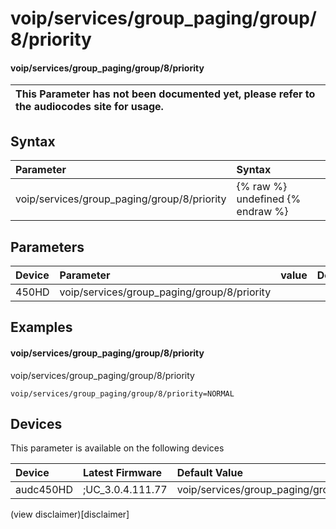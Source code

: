 ﻿---
description: voip/services/group_paging/group/8/priority
search: false
---

# voip/services/group_paging/group/8/priority

#### voip/services/group_paging/group/8/priority


| This Parameter has not been documented yet, please refer to the audiocodes site for usage.  |
| :--- |

## Syntax
| Parameter | Syntax |
| :--- | :--- |
|voip/services/group_paging/group/8/priority | {% raw %} undefined {% endraw %} |

## Parameters
|Device|Parameter|value|Description|
|:---|:---|:---|:---|
| 450HD | voip/services/group_paging/group/8/priority |  |  |

## Examples
#### voip/services/group_paging/group/8/priority

voip/services/group_paging/group/8/priority

```
voip/services/group_paging/group/8/priority=NORMAL
```

## Devices
This parameter is available on the following devices

| Device | Latest Firmware | Default Value |
|:---|:---|:---|
| audc450HD | ;UC_3.0.4.111.77 | voip/services/group_paging/group/8/priority=NORMAL 

(view disclaimer)[disclaimer]
